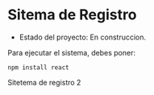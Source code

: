 <h1> Sitema de Registro</h1>

- Estado del proyecto: En construccion.

Para ejecutar el sistema, debes poner:

```npm install react```

Sitetema de registro 2
